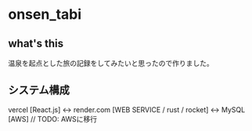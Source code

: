 # onsen_tabi

## what's this

温泉を起点とした旅の記録をしてみたいと思ったので作りました。

## システム構成

vercel [React.js] <-> render.com [WEB SERVICE / rust / rocket] <-> MySQL [AWS]
// TODO: AWSに移行
